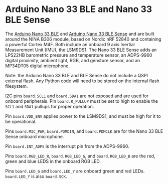 # Arduino Nano 33 BLE and Nano 33 BLE Sense

The [Arduino Nano 33 BLE](https://store.arduino.cc/usa/nano-33-ble-with-headers) and
[Arduino Nano 33 BLE Sense](https://store.arduino.cc/usa/nano-33-ble-sense) and
are built around the NINA B306 module, based on Nordic nRF 52840 and containing
a powerful Cortex M4F. Both include an onboard 9 axis Inertial Measurement Unit (IMU), the LSM9DS1.
The Nano 33 BLE Sense adds an LPS22HB barometric pressure and temperature sensor,
an ADPS-9960 digital proximity, ambient light, RGB, and gensture sensor,
and an MP34DT05 digital microphone.

Note: the Arduino Nano 33 BLE and BLE Sense do not include a QSPI external
flash. Any Python code will need to be stored on the internal flash
filesystem.

I2C pins `board.SCL1` and `board.SDA1` are not exposed and are used for onboard peripherals.
Pin `board.R_PULLUP` must be set to high to enable the `SCL1` and `SDA1` pullups for proper operation.

Pin `board.VDD_ENV` applies power to the LSM9DS1, and must be high for it to be operational.

Pins `board.MIC_PWR`, `board.PDMDIN`, and `board.PDMCLK` are for the Nano 33 BLE Sense onboard microphone.

Pin `board.INT_ADPS` is the interrupt pin from the ADPS-9960.

Pins `board.RGB_LED_R`, `board.RGB_LED_G`, and `board.RGB_LED_B`
are the red, green and blue LEDS in the onboard RGB LED.

Pins `board.LED_G` and `board.LED_Y` are onboard green and red LEDs. `board.LED_Y` is also `board.SCK`.
